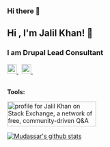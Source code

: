### Hi there 👋

<!--
**ijalilkhan/ijalilkhan** is a ✨ _special_ ✨ repository because its `README.md` (this file) appears on your GitHub profile.

Here are some ideas to get you started:

- 🔭 I’m currently working on ...
- 🌱 I’m currently learning ...
- 👯 I’m looking to collaborate on ...
- 🤔 I’m looking for help with ...
- 💬 Ask me about ...
- 📫 How to reach me: ...
- 😄 Pronouns: ...
- ⚡ Fun fact: ...
-->


## Hi , I'm Jalil Khan! 👋
### I am Drupal Lead Consultant

<a href="https://www.linkedin.com/in/jalilkhan">
  <img alt="Jalil's Linkdein" width="22px" src="https://cdn.jsdelivr.net/npm/simple-icons@v3/icons/linkedin.svg" />
</a> &nbsp;
<a href="https://unix.stackexchange.com/users/81888/jalil-khan">
  <img alt="Jalil's StackOverflow" width="22px" src="https://cdn.jsdelivr.net/npm/simple-icons@v3/icons/stackoverflow.svg" />
</a> &nbsp;
<br/>
<br/>

**Tools:**  

<a href="https://stackexchange.com/users/3517162"><img src="https://stackexchange.com/users/flair/3517162.png" width="208" height="58" alt="profile for Jalil Khan on Stack Exchange, a network of free, community-driven Q&amp;A sites" title="profile for Jalil Khan on Stack Exchange, a network of free, community-driven Q&amp;A sites"></a>


<a href="https://github.com/ijalilkhan">
 <img align="center" src="https://github-readme-stats.vercel.app/api?username=ijalilkhan&show_icons=true&theme=light&line_height=27&include_all_commits=true&count_private=true&hide=issues,prs,contribs" alt="Mudassar's github stats"/>
</a>
